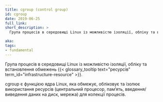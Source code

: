 ```yaml
---
title: cgroup (control group)
id: cgroup
date: 2019-06-25
full_link:
short_description: >
  Група процесів в середовищі Linux із можливістю ізоляції, обліку та встановлення обмежень ресурсів.

aka:
tags:
- fundamental
---
```


Група процесів в середовищі Linux із можливістю ізоляції, обліку та встановлення обмежень {{< glossary_tooltip text="ресурсів" term_id="infrastructure-resource" >}}.

<!--more-->

cgroup є функцією ядра Linux, яка обмежує, обліковує та ізолює використання ресурсів (центральний процесор, памʼять, введення/виведення даних на диск, мережа) для колекції процесів.
